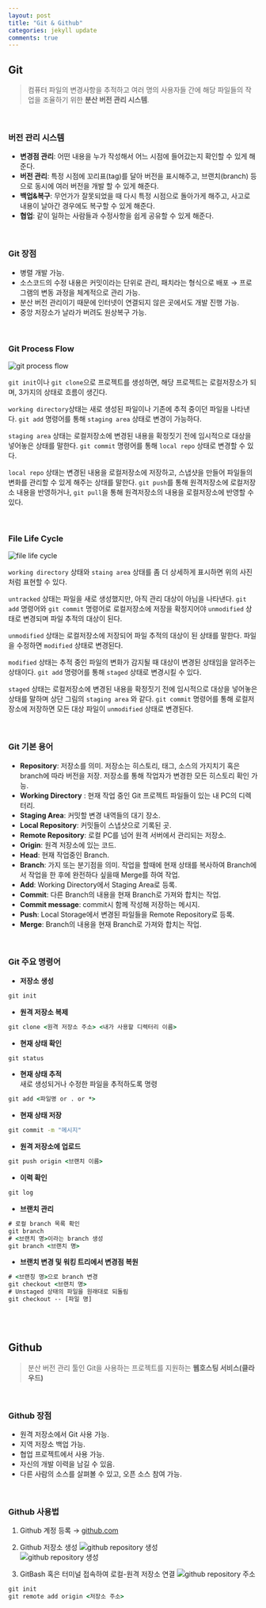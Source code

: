 ```yaml
---
layout: post
title: "Git & Github"
categories: jekyll update
comments: true
---
```


## Git

> 컴퓨터 파일의 변경사항을 추적하고 여러 명의 사용자들 간에 해당 파일들의 작업을 조율하기 위한 **분산 버전 관리 시스템**.

<br>

### 버전 관리 시스템

- **변경점 관리**: 어떤 내용을 누가 작성해서 어느 시점에 들어갔는지 확인할 수 있게 해준다.
- **버전 관리**: 특정 시점에 꼬리표(tag)를 달아 버전을 표시해주고, 브랜치(branch) 등으로 동시에 여러 버전을 개발 할 수 있게 해준다.
- **백업&복구**: 무언가가 잘못되었을 때 다시 특정 시점으로 돌아가게 해주고, 사고로 내용이 날아간 경우에도 복구할 수 있게 해준다.
- **협업**: 같이 일하는 사람들과 수정사항을 쉽게 공유할 수 있게 해준다.

<br>

### Git 장점

- 병렬 개발 가능.
- 소스코드의 수정 내용은 커밋이라는 단위로 관리, 패치라는 형식으로 배포 
→ 프로그램의 변동 과정을 체계적으로 관리 가능.
- 분산 버전 관리이기 때문에 인터넷이 연결되지 않은 곳에서도 개발 진행 가능.
- 중앙 저장소가 날라가 버려도 원상복구 가능.

<br>

### Git Process Flow 
![git process flow](/assets/gitbook/images/git-process-flow.png)  

`git init`이나 `git clone`으로 프로젝트를 생성하면, 해당 프로젝트는 로컬저장소가 되며, 3가지의 상태로 흐름이 생긴다.  

`working directory`상태는 새로 생성된 파일이나 기존에 추적 중이던 파일을 나타낸다. `git add` 명령어를 통해 `staging area` 상태로 변경이 가능하다.  

`staging area` 상태는 로컬저장소에 변경된 내용을 확정짓기 전에 임시적으로 대상을 넣어놓은 상태를 말한다. `git commit` 명령어를 통해 `local repo` 상태로 변경할 수 있다.  

`local repo` 상태는 변경된 내용을 로컬저장소에 저장하고, 스냅샷을 만들어 파일들의 변화를 관리할 수 있게 해주는 상태를 말한다. `git push`를 통해 원격저장소에 로컬저장소 내용을 반영하거나, `git pull`을 통해 원격저장소의 내용을 로컬저장소에 반영할 수 있다.  

<br>

### File Life Cycle
![file life cycle](/assets/gitbook/images/file-life-cycle.png)  

`working directory` 상태와 `staing area` 상태를 좀 더 상세하게 표시하면 위의 사진처럼 표현할 수 있다.  

`untracked` 상태는 파일을 새로 생성했지만, 아직 관리 대상이 아님을 나타낸다. `git add` 명령어와 `git commit` 명령어로 로컬저장소에 저장을 확정지어야 `unmodified` 상태로 변경되며 파일 추적의 대상이 된다.  

`unmodified` 상태는 로컬저장소에 저장되어 파일 추적의 대상이 된 상태를 말한다. 파일을 수정하면 `modified` 상태로 변경된다.  

`modified` 상태는 추적 중인 파일의 변화가 감지될 때 대상이 변경된 상태임을 알려주는 상태이다. `git add` 명령어를 통해 `staged` 상태로 변경시킬 수 있다.  

`staged` 상태는 로컬저장소에 변경된 내용을 확정짓기 전에 임시적으로 대상을 넣어놓은 상태를 말하며 상단 그림의 `staging area` 와 같다. `git commit` 명령어를 통해 로컬저장소에 저장하면 모든 대상 파일이 `unmodified` 상태로 변경된다.

<br>

### Git 기본 용어

- **Repository**: 저장소를 의미. 저장소는 히스토리, 태그, 소스의 가지치기 혹은 branch에 따라 버전을 저장. 저장소를 통해 작업자가 변경한 모든 히스토리 확인 가능.
- **Working Directory** : 현재 작업 중인 Git 프로젝트 파일들이 있는 내 PC의 디렉터리.
- **Staging Area**: 커밋할 변경 내역들의 대기 장소.
- **Local Repository**: 커밋들이 스냅샷으로 기록된 곳.
- **Remote Repository**: 로컬 PC를 넘어 원격 서버에서 관리되는 저장소.
- **Origin**: 원격 저장소에 있는 코드.
- **Head**: 현재 작업중인 Branch.
- **Branch**: 가지 또는 분기점을 의미. 작업을 할때에 현재 상태를 복사하여 Branch에서 작업을 한 후에 완전하다 싶을때 Merge를 하여 작업.
- **Add**: Working Directory에서 Staging Area로 등록.
- **Commit**: 다른 Branch의 내용을 현재 Branch로 가져와 합치는 작업.
- **Commit message**: commit시 함께 작성해 저장하는 메시지.
- **Push**: Local Storage에서 변경된 파일들을 Remote Repository로 등록.
- **Merge**: Branch의 내용을 현재 Branch로 가져와 합치는 작업.

<br>


### Git 주요 명령어

- **저장소 생성**
```cmd
git init
```
- **원격 저장소 복제**
```cmd
git clone <원격 저장소 주소> <내가 사용할 디렉터리 이름>
```
- **현재 상태 확인**
```cmd
git status
```
- **현재 상태 추적**  
새로 생성되거나 수정한 파일을 추적하도록 명령  
```cmd
git add <파일명 or . or *>
```
- **현재 상태 저장**
```cmd
git commit -m "메시지"
```

- **원격 저장소에 업로드**
```cmd
git push origin <브랜치 이름>
```

- **이력 확인**
```cmd
git log
```

- **브랜치 관리**
```cmd
# 로컬 branch 목록 확인
git branch
# <브랜치 명>이라는 branch 생성
git branch <브랜치 명>
```

- **브랜치 변경 및 워킹 트리에서 변경점 복원**
```cmd
# <브랜칭 명>으로 branch 변경
git checkout <브랜치 명>  
# Unstaged 상태의 파일을 원래대로 되돌림
git checkout -- [파일 명]
```

<br>
<br>

## Github
> 분산 버전 관리 툴인 Git을 사용하는 프로젝트를 지원하는 **웹호스팅 서비스(클라우드)** 

<br>

### Github 장점

- 원격 저장소에서 Git 사용 가능.
- 지역 저장소 백업 가능.
- 협업 프로젝트에서 사용 가능.
- 자신의 개발 이력을 남길 수 있음.
- 다른 사람의 소스를 살펴볼 수 있고, 오픈 소스 참여 가능.

<br>

### Github 사용법

1. Github 계정 등록
→ [github.com](https://github.com/)  

2. Github 저장소 생성
![github repository 생성](/assets/gitbook/images/github-repository.png)  
![github repository 생성](/assets/gitbook/images/create-repository.PNG)  

3. GitBash 혹은 터미널 접속하여 로컬-원격 저장소 연결
![github repository 주소](/assets/gitbook/images/repository-address.PNG)  

```cmd
git init
git remote add origin <저장소 주소>
```

